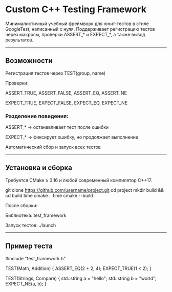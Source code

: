 # Custom C++ Testing Framework

Минималистичный учебный фреймворк для юнит-тестов в стиле GoogleTest, написанный с нуля.
Поддерживает регистрацию тестов через макросы, проверки ASSERT_* и EXPECT_*, а также вывод результатов.


---

## Возможности

Регистрация тестов через TEST(group, name)

Проверки:

ASSERT_TRUE, ASSERT_FALSE, ASSERT_EQ, ASSERT_NE

EXPECT_TRUE, EXPECT_FALSE, EXPECT_EQ, EXPECT_NE


### Разделение поведения:

ASSERT_* → останавливает тест после ошибки

EXPECT_* → фиксирует ошибку, но продолжает выполнение

Автоматический сбор и запуск всех тестов

---

## Установка и сборка

Требуется CMake ≥ 3.16 и любой современный компилятор C++17.

git clone https://github.com/username/project.git
cd project
mkdir build && cd build
time cmake ..
time cmake --build .

После сборки:

Библиотека: test_framework

Запуск тестов: ./launch


---

## Пример теста

#include "test_framework.h"

TEST(Math, Addition) {
    ASSERT_EQ(2 + 2, 4);
    EXPECT_TRUE(1 < 2);
}

TEST(Strings, Compare) {
    std::string a = "hello";
    std::string b = "world";
    EXPECT_NE(a, b);
}
